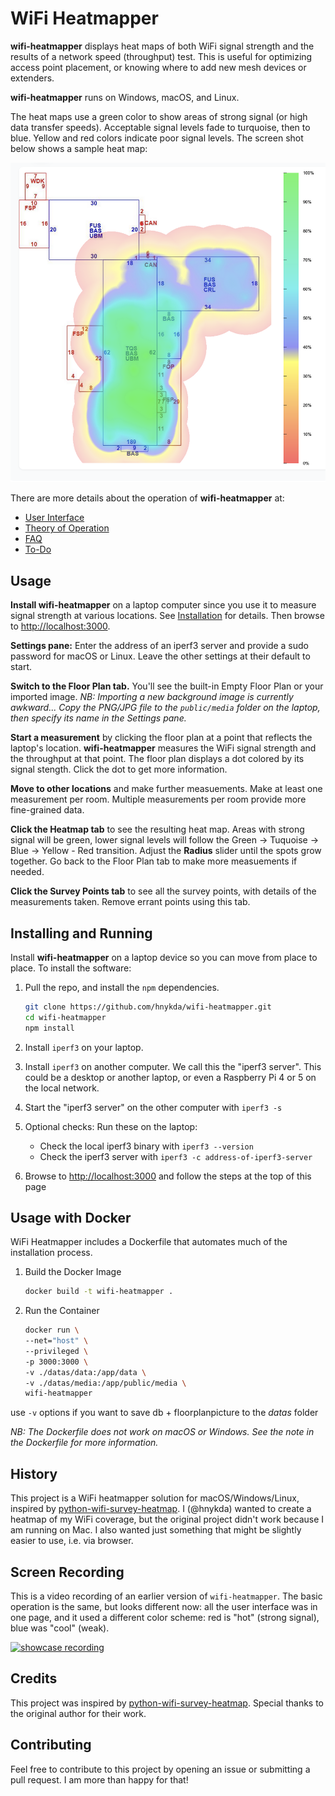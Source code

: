 # WiFi Heatmapper

**wifi-heatmapper** displays heat maps of both
WiFi signal strength and
the results of a network speed (throughput) test.
This is useful for optimizing access point placement,
or knowing where to add new mesh devices or extenders.

**wifi-heatmapper** runs on Windows, macOS, and Linux.

The heat maps use a green color to show areas of strong signal
(or high data transfer speeds).
Acceptable signal levels fade to turquoise, then to blue.
Yellow and red colors indicate poor signal levels.
The screen shot below shows a sample heat map:

![heatmap example](docs/images/HeatmapPane.png)

There are more details about the operation of **wifi-heatmapper** at:

* [User Interface](docs/User_Interface.md)
* [Theory of Operation](docs/Theory_of_Operation.md)
* [FAQ](docs/FAQ.md)
* [To-Do](docs/To-Do.md)

## Usage

**Install wifi-heatmapper** on a laptop computer since you use it
to measure signal strength at various locations.
See [Installation](#installing-and-running) for details.
Then browse to
[http://localhost:3000](http://localhost:3000).

**Settings pane:** Enter the address of an iperf3 server
and provide a sudo password for macOS or Linux.
Leave the other settings at their default to start.

**Switch to the Floor Plan tab.**
You'll see the built-in Empty Floor Plan or your imported image.
_NB: Importing a new background image is currently awkward... Copy the PNG/JPG file to the `public/media` folder on the laptop, then specify its name in the Settings pane._

**Start a measurement** by clicking the floor plan at a point
that reflects the laptop's location.
**wifi-heatmapper** measures the WiFi signal strength and
the throughput at that point.
The floor plan displays a dot colored by its signal stength.
Click the dot to get more information.

**Move to other locations** and make further measuements.
Make at least one measurement per room.
Multiple measurements per room provide more fine-grained data.

**Click the Heatmap tab** to see the resulting heat map.
Areas with strong signal will be green,
lower signal levels will follow the
Green -> Tuquoise -> Blue -> Yellow - Red transition.
Adjust the **Radius** slider until the spots grow together.
Go back to the Floor Plan tab to make more measuements if needed.

**Click the Survey Points tab** to see all the survey points,
with details of the measurements taken.
Remove errant points using this tab.

## Installing and Running

Install **wifi-heatmapper** on a laptop device
so you can move from place to place.
To install the software:

1. Pull the repo, and install the `npm` dependencies.

   ```bash
   git clone https://github.com/hnykda/wifi-heatmapper.git
   cd wifi-heatmapper
   npm install
   ```

2. Install `iperf3` on your laptop.
3. Install `iperf3` on another computer.
   We call this the "iperf3 server".
   This could be a desktop or another laptop,
   or even a Raspberry Pi 4 or 5 on the local network.
4. Start the "iperf3 server" on the other computer with
   `iperf3 -s`
5. Optional checks: Run these on the laptop:
   * Check the local iperf3 binary with `iperf3 --version`
   * Check the iperf3 server with `iperf3 -c address-of-iperf3-server`
6. Browse to [http://localhost:3000](http://localhost:3000)
   and follow the steps at the top of this page

## Usage with Docker

WiFi Heatmapper includes a Dockerfile that automates much of
the installation process.

1. Build the Docker Image

   ```bash
   docker build -t wifi-heatmapper .
   ```

2. Run the Container

   ```bash
   docker run \
   --net="host" \
   --privileged \
   -p 3000:3000 \
   -v ./datas/data:/app/data \
   -v ./datas/media:/app/public/media \
   wifi-heatmapper
   ```

use `-v` options if you want to save db + floorplanpicture to the _datas_ folder

_NB: The Dockerfile does not work on macOS or Windows. See the note in the Dockerfile for more information._

## History

This project is a WiFi heatmapper solution for macOS/Windows/Linux, inspired by [python-wifi-survey-heatmap](https://github.com/jantman/python-wifi-survey-heatmap). I (@hnykda) wanted to create a heatmap of my WiFi coverage, but the original project didn't work because I am running on Mac. I also wanted just something that might be slightly easier to use, i.e. via browser.

## Screen Recording

This is a video recording of an earlier version of `wifi-heatmapper`.
The basic operation is the same, but looks different now:
all the user interface was in one page,
and it used a different color scheme: red is "hot" (strong signal),
blue was "cool" (weak).

[![showcase recording](https://img.youtube.com/vi/pXlm-eWaJCs/0.jpg)](https://www.youtube.com/watch?v=pXlm-eWaJCs)

## Credits

This project was inspired by [python-wifi-survey-heatmap](https://github.com/jantman/python-wifi-survey-heatmap). Special thanks to the original author for their work.

## Contributing

Feel free to contribute to this project by opening an issue or submitting a pull request. I am more than happy for that!
